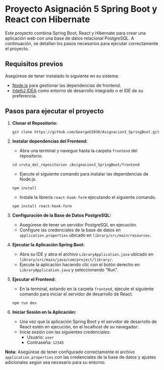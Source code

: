 # Proyecto Asignación 5 Spring Boot y React con Hibernate

Este proyecto combina Spring Boot, React y Hibernate para crear una aplicación web con una base de datos relacional PostgreSQL. A continuación, se detallan los pasos necesarios para ejecutar correctamente el proyecto.

## Requisitos previos
Asegúrese de tener instalado lo siguiente en su sistema:

- [Node.js](https://nodejs.org/es/) para gestionar las dependencias de frontend.
- [IntelliJ IDEA](https://www.jetbrains.com/idea/) como entorno de desarrollo integrado o el IDE de su preferencia.

## Pasos para ejecutar el proyecto

1. **Clonar el Repositorio:**
   ```
   git clone https://github.com/GeorgeU2030/Asignacion3_SpringBoot.git
   ```

2. **Instalar dependencias del Frontend:**
   - Abra una terminal y navegue hasta la carpeta `frontend` del repositorio.
   ```
   cd <ruta_del_repositorio> /Asignacion3_SpringBoot/frontend
   ```
   - Ejecute el siguiente comando para instalar las dependencias de Node.js.
   ```
   npm install
   ```
   - Instale la librería `react-hook-form` ejecutando el siguiente comando.
   ```
   npm install react-hook-form
   ```

3. **Configuración de la Base de Datos PostgreSQL:**
   - Asegúrese de tener un servidor PostgreSQL en ejecución.
   - Configure las credenciales de la base de datos en `application.properties` ubicado en `library/src/main/resources`.

4. **Ejecutar la Aplicación Spring Boot:**
   - Abra su IDE y abra el archivo `LibraryApplication.java` ubicado en `library/src/main/java/com/project/library/`.
   - Ejecute la aplicación haciendo clic con el botón derecho en `LibraryApplication.java` y seleccionando "Run".

5. **Ejecutar el Frontend:**
   - En la terminal, estando en la carpeta `frontend`, ejecute el siguiente comando para iniciar el servidor de desarrollo de React.
   ```
   npm run dev
   ```

6. **Iniciar Sesión en la Aplicación:**
   - Una vez que la aplicación Spring Boot y el servidor de desarrollo de React estén en ejecución, en el localhost de su navegador:
   - Inicie sesión con las siguientes credenciales: 
     - Usuario: `user`
     - Contraseña: `12345`

**Nota:** Asegúrese de tener configurado correctamente el archivo `application.properties` con las credenciales de la base de datos y ajustes adicionales según sea necesario para su entorno.
